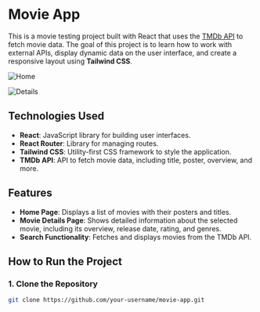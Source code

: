 # Movie App

This is a movie testing project built with React that uses the [TMDb API](https://www.themoviedb.org/) to fetch movie data. The goal of this project is to learn how to work with external APIs, display dynamic data on the user interface, and create a responsive layout using **Tailwind CSS**.


![Home](https://firebasestorage.googleapis.com/v0/b/portifolio-42c64.appspot.com/o/Screenshot%202024-11-20%20at%2017.27.46.png?alt=media&token=acb49b90-cb29-42cb-becd-584ccbcd2b27) 

![Details](https://firebasestorage.googleapis.com/v0/b/portifolio-42c64.appspot.com/o/Screenshot%202024-11-20%20at%2017.27.54.png?alt=media&token=0f3ad131-125a-4346-aae9-fc7e177ae3c4) <!-- Example of a local image -->
## Technologies Used

- **React**: JavaScript library for building user interfaces.
- **React Router**: Library for managing routes.
- **Tailwind CSS**: Utility-first CSS framework to style the application.
- **TMDb API**: API to fetch movie data, including title, poster, overview, and more.

## Features

- **Home Page**: Displays a list of movies with their posters and titles.
- **Movie Details Page**: Shows detailed information about the selected movie, including its overview, release date, rating, and genres.
- **Search Functionality**: Fetches and displays movies from the TMDb API.

## How to Run the Project

### 1. Clone the Repository

```bash
git clone https://github.com/your-username/movie-app.git
